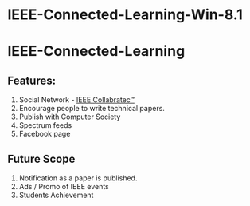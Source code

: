 # IEEE-Connected-Learning-Win-8.1

# IEEE-Connected-Learning

## Features:

1. Social Network - <a href="https://ieee-collabratec.ieee.org">IEEE Collabratec™ </a>
2. Encourage people to write technical papers.
3. Publish with Computer Society
4. Spectrum feeds
5. Facebook page

## Future Scope 

1. Notification as a paper is published.
2. Ads / Promo of IEEE events
3. Students Achievement 
